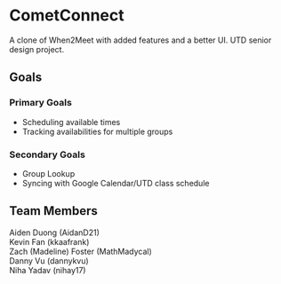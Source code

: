 # CometConnect
A clone of When2Meet with added features and a better UI. UTD senior design project.

## Goals
### Primary Goals
 - Scheduling available times
 - Tracking availabilities for multiple groups
### Secondary Goals
 - Group Lookup
 - Syncing with Google Calendar/UTD class schedule

## Team Members
Aiden Duong (AidanD21)  
Kevin Fan (kkaafrank)  
Zach (Madeline) Foster (MathMadycal)  
Danny Vu (dannykvu)  
Niha Yadav (nihay17)